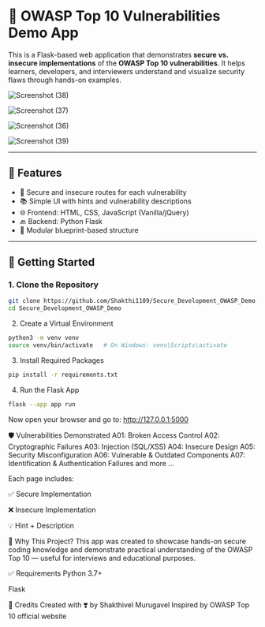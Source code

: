 # 🔐 OWASP Top 10 Vulnerabilities Demo App

This is a Flask-based web application that demonstrates **secure vs. insecure implementations** of the **OWASP Top 10 vulnerabilities**. It helps learners, developers, and interviewers understand and visualize security flaws through hands-on examples.

![Screenshot (38)](https://github.com/user-attachments/assets/cf3eb662-1c4a-4d26-bbad-8b84096bb197)

![Screenshot (37)](https://github.com/user-attachments/assets/c4deabe1-325a-4241-a1b2-a4a9efd200af)

![Screenshot (36)](https://github.com/user-attachments/assets/1839689e-4a37-40d0-a051-e3fecbd71b0f)

![Screenshot (39)](https://github.com/user-attachments/assets/4cd6b83b-d585-4ca4-8ce3-c1a4f6affc0c)

---

## 📌 Features

- 🧪 Secure and insecure routes for each vulnerability
- 📚 Simple UI with hints and vulnerability descriptions
- 🌐 Frontend: HTML, CSS, JavaScript (Vanilla/jQuery)
- 🔙 Backend: Python Flask
- 📁 Modular blueprint-based structure

---

## 🚀 Getting Started

### 1. Clone the Repository

```bash
git clone https://github.com/Shakthi1109/Secure_Development_OWASP_Demo.git
cd Secure_Development_OWASP_Demo
```

2. Create a Virtual Environment
```bash
python3 -m venv venv
source venv/bin/activate   # On Windows: venv\Scripts\activate
```
3. Install Required Packages
```bash
pip install -r requirements.txt
```
4. Run the Flask App
```bash
flask --app app run
```
Now open your browser and go to:
http://127.0.0.1:5000

🛡️ Vulnerabilities Demonstrated
A01: Broken Access Control
A02: Cryptographic Failures
A03: Injection (SQL/XSS)
A04: Insecure Design
A05: Security Misconfiguration
A06: Vulnerable & Outdated Components
A07: Identification & Authentication Failures
and more ...


Each page includes:

✅ Secure Implementation

❌ Insecure Implementation

💡 Hint + Description

🙋 Why This Project?
This app was created to showcase hands-on secure coding knowledge and demonstrate practical understanding of the OWASP Top 10 — useful for interviews and educational purposes.

✅ Requirements
Python 3.7+

Flask

🧠 Credits
Created with ❣️ by Shakthivel Murugavel
Inspired by OWASP Top 10 official website


